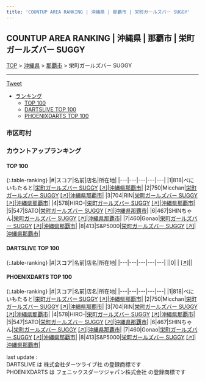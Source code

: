 ```yaml
---
title: 'COUNTUP AREA RANKING | 沖縄県 | 那覇市 | 栄町ガールズバー SUGGY'
---
```

## COUNTUP AREA RANKING | 沖縄県 | 那覇市 | 栄町ガールズバー SUGGY

[TOP](/darts/rank/) > [沖縄県](/darts/rank/沖縄県/) > [那覇市](/darts/rank/沖縄県/那覇市/) > 栄町ガールズバー SUGGY

___

<a href="https://twitter.com/share?ref_src=twsrc%5Etfw" data-text="COUNTUP AREA RANKING | 沖縄県那覇市栄町ガールズバー SUGGY" class="twitter-share-button" data-hashtags="DARTSLIVE,PHOENIXDARTS,darts,ダーツ" data-show-count="false">Tweet</a>

* [ランキング](#カウントアップランキング)
    * [TOP 100](#top-100)
    * [DARTSLIVE TOP 100](#dartslive-top-100)
    * [PHOENIXDARTS TOP 100](#phoenixdarts-top-100)

### 市区町村

<ul>

</ul>

### カウントアップランキング

#### TOP 100



{:.table-ranking}
|#|スコア|名前|店名|所在地|
|---|---|---|---|---|
|1|818|<span class="rank-name-pd">べにいもたると</span>|<a href="/darts/rank/shops/82435.html">栄町ガールズバー SUGGY</a> <a href="https://vs.phoenixdarts.com/jp/shop/shopDetailInfo/s_82435?s_seq=82435">[↗]</a>|<a href="/darts/rank/沖縄県/那覇市">沖縄県那覇市</a>|
|2|750|<span class="rank-name-pd">Micchan</span>|<a href="/darts/rank/shops/82435.html">栄町ガールズバー SUGGY</a> <a href="https://vs.phoenixdarts.com/jp/shop/shopDetailInfo/s_82435?s_seq=82435">[↗]</a>|<a href="/darts/rank/沖縄県/那覇市">沖縄県那覇市</a>|
|3|704|<span class="rank-name-pd">RIN</span>|<a href="/darts/rank/shops/82435.html">栄町ガールズバー SUGGY</a> <a href="https://vs.phoenixdarts.com/jp/shop/shopDetailInfo/s_82435?s_seq=82435">[↗]</a>|<a href="/darts/rank/沖縄県/那覇市">沖縄県那覇市</a>|
|4|578|<span class="rank-name-pd">HIRO-</span>|<a href="/darts/rank/shops/82435.html">栄町ガールズバー SUGGY</a> <a href="https://vs.phoenixdarts.com/jp/shop/shopDetailInfo/s_82435?s_seq=82435">[↗]</a>|<a href="/darts/rank/沖縄県/那覇市">沖縄県那覇市</a>|
|5|547|<span class="rank-name-pd">SATO</span>|<a href="/darts/rank/shops/82435.html">栄町ガールズバー SUGGY</a> <a href="https://vs.phoenixdarts.com/jp/shop/shopDetailInfo/s_82435?s_seq=82435">[↗]</a>|<a href="/darts/rank/沖縄県/那覇市">沖縄県那覇市</a>|
|6|467|<span class="rank-name-pd">SHINちゃん</span>|<a href="/darts/rank/shops/82435.html">栄町ガールズバー SUGGY</a> <a href="https://vs.phoenixdarts.com/jp/shop/shopDetailInfo/s_82435?s_seq=82435">[↗]</a>|<a href="/darts/rank/沖縄県/那覇市">沖縄県那覇市</a>|
|7|460|<span class="rank-name-pd">Gonao</span>|<a href="/darts/rank/shops/82435.html">栄町ガールズバー SUGGY</a> <a href="https://vs.phoenixdarts.com/jp/shop/shopDetailInfo/s_82435?s_seq=82435">[↗]</a>|<a href="/darts/rank/沖縄県/那覇市">沖縄県那覇市</a>|
|8|413|<span class="rank-name-pd">S&amp;P5000</span>|<a href="/darts/rank/shops/82435.html">栄町ガールズバー SUGGY</a> <a href="https://vs.phoenixdarts.com/jp/shop/shopDetailInfo/s_82435?s_seq=82435">[↗]</a>|<a href="/darts/rank/沖縄県/那覇市">沖縄県那覇市</a>|


#### DARTSLIVE TOP 100



{:.table-ranking}
|#|スコア|名前|店名|所在地|
|---|---|---|---|---|
||0|<span class="rank-name-dl"> </span>|<a href="/darts/rank/shops/.html"></a> <a href="">[↗]</a>|<a href="/darts/rank//"></a>|


#### PHOENIXDARTS TOP 100



{:.table-ranking}
|#|スコア|名前|店名|所在地|
|---|---|---|---|---|
|1|818|<span class="rank-name-pd">べにいもたると</span>|<a href="/darts/rank/shops/82435.html">栄町ガールズバー SUGGY</a> <a href="https://vs.phoenixdarts.com/jp/shop/shopDetailInfo/s_82435?s_seq=82435">[↗]</a>|<a href="/darts/rank/沖縄県/那覇市">沖縄県那覇市</a>|
|2|750|<span class="rank-name-pd">Micchan</span>|<a href="/darts/rank/shops/82435.html">栄町ガールズバー SUGGY</a> <a href="https://vs.phoenixdarts.com/jp/shop/shopDetailInfo/s_82435?s_seq=82435">[↗]</a>|<a href="/darts/rank/沖縄県/那覇市">沖縄県那覇市</a>|
|3|704|<span class="rank-name-pd">RIN</span>|<a href="/darts/rank/shops/82435.html">栄町ガールズバー SUGGY</a> <a href="https://vs.phoenixdarts.com/jp/shop/shopDetailInfo/s_82435?s_seq=82435">[↗]</a>|<a href="/darts/rank/沖縄県/那覇市">沖縄県那覇市</a>|
|4|578|<span class="rank-name-pd">HIRO-</span>|<a href="/darts/rank/shops/82435.html">栄町ガールズバー SUGGY</a> <a href="https://vs.phoenixdarts.com/jp/shop/shopDetailInfo/s_82435?s_seq=82435">[↗]</a>|<a href="/darts/rank/沖縄県/那覇市">沖縄県那覇市</a>|
|5|547|<span class="rank-name-pd">SATO</span>|<a href="/darts/rank/shops/82435.html">栄町ガールズバー SUGGY</a> <a href="https://vs.phoenixdarts.com/jp/shop/shopDetailInfo/s_82435?s_seq=82435">[↗]</a>|<a href="/darts/rank/沖縄県/那覇市">沖縄県那覇市</a>|
|6|467|<span class="rank-name-pd">SHINちゃん</span>|<a href="/darts/rank/shops/82435.html">栄町ガールズバー SUGGY</a> <a href="https://vs.phoenixdarts.com/jp/shop/shopDetailInfo/s_82435?s_seq=82435">[↗]</a>|<a href="/darts/rank/沖縄県/那覇市">沖縄県那覇市</a>|
|7|460|<span class="rank-name-pd">Gonao</span>|<a href="/darts/rank/shops/82435.html">栄町ガールズバー SUGGY</a> <a href="https://vs.phoenixdarts.com/jp/shop/shopDetailInfo/s_82435?s_seq=82435">[↗]</a>|<a href="/darts/rank/沖縄県/那覇市">沖縄県那覇市</a>|
|8|413|<span class="rank-name-pd">S&amp;P5000</span>|<a href="/darts/rank/shops/82435.html">栄町ガールズバー SUGGY</a> <a href="https://vs.phoenixdarts.com/jp/shop/shopDetailInfo/s_82435?s_seq=82435">[↗]</a>|<a href="/darts/rank/沖縄県/那覇市">沖縄県那覇市</a>|


<div class="footer border-top border-gray-light mt-5 pt-3 text-right text-gray">
    last update : <span style="font-weight: italic" id="foot_last_modified"></span><br />
    DARTSLIVE は 株式会社ダーツライブ社 の登録商標です<br />
    PHOENIXDARTS は フェニックスダーツジャパン株式会社 の登録商標です<br />
</div>

<script src="https://cdnjs.cloudflare.com/ajax/libs/jquery.tablesorter/2.31.3/js/jquery.tablesorter.min.js" integrity="sha512-qzgd5cYSZcosqpzpn7zF2ZId8f/8CHmFKZ8j7mU4OUXTNRd5g+ZHBPsgKEwoqxCtdQvExE5LprwwPAgoicguNg==" crossorigin="anonymous" referrerpolicy="no-referrer"></script>
<link rel="stylesheet" href="https://cdnjs.cloudflare.com/ajax/libs/jquery.tablesorter/2.31.3/css/theme.default.min.css" integrity="sha512-wghhOJkjQX0Lh3NSWvNKeZ0ZpNn+SPVXX1Qyc9OCaogADktxrBiBdKGDoqVUOyhStvMBmJQ8ZdMHiR3wuEq8+w==" crossorigin="anonymous" referrerpolicy="no-referrer" />
<script>
$(function() {
    $(".table-ranking").tablesorter({sortList:[[0, 0]]});
    $("#foot_last_modified").text(formatDate(new Date(document.lastModified), 'yyyy-MM-dd HH:mm:ss'));
});
</script>

<script async src="https://platform.twitter.com/widgets.js" charset="utf-8"></script>